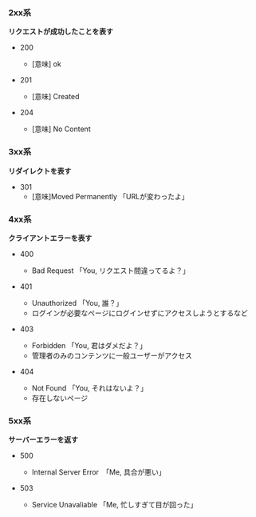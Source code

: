 ### 2xx系
**リクエストが成功したことを表す**

- 200
  - [意味] ok

- 201
  - [意味] Created

- 204
  - [意味] No Content

### 3xx系
**リダイレクトを表す**

- 301
  - [意味]Moved Permanently 「URLが変わったよ」

### 4xx系
**クライアントエラーを表す**

- 400
  - Bad Request 「You, リクエスト間違ってるよ？」

- 401
  - Unauthorized 「You, 誰？」
  - ログインが必要なページにログインせずにアクセスしようとするなど

- 403
  - Forbidden 「You, 君はダメだよ？」
  - 管理者のみのコンテンツに一般ユーザーがアクセス

- 404
  - Not Found 「You, それはないよ？」
  - 存在しないページ

### 5xx系
**サーバーエラーを返す**

- 500
  - Internal Server Error　「Me, 具合が悪い」

- 503
  - Service Unavaliable 「Me, 忙しすぎて目が回った」










